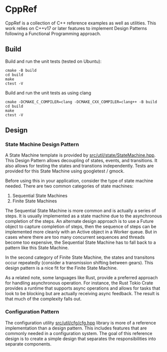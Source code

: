CppRef
======

CppRef is a collection of C++ reference examples as well as utilities.  This work relies
on C++v17 or later features to implement Design Patterns following a Functional Programming
approach.

## Build
Build and run the unit tests (tested on Ubuntu):
```
cmake -B build
cd build
make
ctest -V
```
Build and run the unit tests as using clang
```
cmake -DCMAKE_C_COMPILER=clang -DCMAKE_CXX_COMPILER=clang++ -B build
cd build
make
ctest -V
```

## Design
### State Machine Design Pattern
A State Machine template is provided by [src/util/state/StateMachine.hpp](src/util/state/StateMachine.hpp).  This Design Pattern allows decoupling of states, events, and transitions.  It also allows for testing the states and transtions independently.  Tests are
provided for this State Machine using googletest / gmock.

Before using this in your application, consider the type of state machine needed. 
There are two common categories of state machines:
1. Sequential State Machines
2. Finite State Machines

The Sequential State Machine is more common and is actually a series of steps.  It is usually implemented as a state machine due to the asynchronous completion of the steps.  An alternate design approach is to use a Future object to capture completion of steps, then the sequence of steps can be implemented more cleanly with an Active object in a Worker queue.  But in cases where there are too many concurrent sequences and threads become too expensive, the Sequential State Machine has to fall back to a pattern like this State Machine.

In the second category of Finite State Machine, the states and transitons occur repeatedly (consider a transmission shifting between gears).  This design pattern is a nice fit for the Finite State Machine.

As a related note, some languages like Rust, provide a preferred approach for handling asynchronous operation.  For instance, the Rust Tokio Crate provides a runtime that supports async operations and allows for tasks that look to be blocking but are actually receiving async feedback.  The result is that much of the complexity falls out.

### Configuration Pattern
The configuration utility [src/util/cfg/cfg.hpp](src/util/cfg/cfg.hpp) library is more of a reference implementation than a design pattern.  This includes features that are commonly needed in a configuration system.  The goal of this reference design is to create a simple design that separates the responsibilities into separate components.

